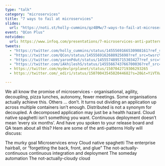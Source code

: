 ```yaml
---
type: "talk"
category: "microservices"
title: "7 ways to fail at microservices"
slides:
  url: "https://noti.st/holly-cummins/qz4BMw/7-ways-to-fail-at-microservices"
event: "QCon Plus"
notvideo:
  url: https://www.infoq.com/presentations/7-microservices-anti-patterns/
tweets:
  - "https://twitter.com/holly_cummins/status/1455569166530908161?ref_src=twsrc%5Etfw"
  - "https://twitter.com/QCon/status/1455569162688925698?ref_src=twsrc%5Etfw"
  - "https://twitter.com/yaronPdut/status/1455574895715303427?ref_src=twsrc%5Etfw"
  - "https://twitter.com/iAkhileshS/status/1455566743766700036?ref_src=twsrc%5Etfw"
  - https://twitter.com/mydevlprplanet/status/1507042719306293265
  - https://twitter.com/_ediri/status/1507004354582044682?s=20&t=YiVTXwJS1oW3Ak8q89CnXQ

---
```

We all know the promise of microservices - organisational, agility, decoupling, pizza lunches, autonomy, fewer meetings. Some organisations actually achieve this. Others … don’t.
It turns out dividing an application up across multiple containers isn’t enough. Distributed is not a synonym for decoupled. A decomposed application may just be a health hazard. Cloud native spaghetti isn’t something you want. Continuous deployment doesn’t mean ‘every six months’. And have you spoken to your release board and QA team about all this?
Here are some of the anti-patterns Holly will discuss:

The murky goal
Microservices envy
Cloud native spaghetti
The enterprise hairball, or “forgetting the back, front, and glue”
The not-actually-continuous continuous integration and deployment
The someday automation
The not-actually-cloudy cloud
